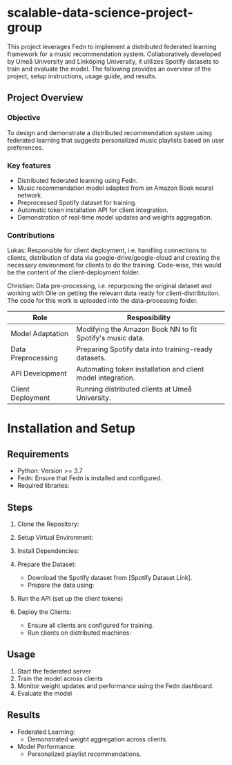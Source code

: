 # scalable-data-science-project-group

This project leverages Fedn to implement a distributed federated learning framework for a music recommendation system. Collaboratively developed by Umeå University and Linköping University, it utilizes Spotify datasets to train and evaluate the model. The following provides an overview of the project, setup instructions, usage guide, and results.

## Project Overview
### Objective
To design and demonstrate a distributed recommendation system using federated learning that suggests personalized music playlists based on user preferences.

### Key features
+ Distributed federated learning using Fedn.
+ Music recommendation model adapted from an Amazon Book neural network.
+ Preprocessed Spotify dataset for training.
+ Automatic token installation API for client integration.
+ Demonstration of real-time model updates and weights aggregation.

### Contributions
Lukas: Responsible for client deployment, i.e. handling connections to clients, distribution of data via google-drive/google-cloud and creating the necessary environment for clients to do the training. Code-wise, this would be the content of the client-deployment folder. 

Christian: Data pre-processing, i.e. repurposing the original dataset and working with Olle on getting the relevant data ready for client-distribtution. The code for this work is uploaded into the data-processing folder.

| Role                | Resposibility                                              |
| ------------------- | ---------------------------------------------------------- |
| Model Adaptation    | Modifying the Amazon Book NN to fit Spotify's music data.  |
| Data Preprocessing  | Preparing Spotify data into training-ready datasets.       |
| API Development     | Automating token installation and client model integration.|
| Client Deployment   | Running distributed clients at Umeå University.            |

# Installation and Setup
## Requirements
+ Python: Version >= 3.7
+ Fedn: Ensure that Fedn is installed and configured.
+ Required libraries:

## Steps
1. Clone the Repository:
2. Setup Virtual Environment:
3. Install Dependencies:
4. Prepare the Dataset:
   + Download the Spotify dataset from [Spotify Dataset Link].
   + Prepare the data using:
     
5. Run the API (set up the client tokens)
6. Deploy the Clients:
   + Ensure all clients are configured for training.
   + Run clients on distributed machines:
  
## Usage 
1. Start the federated server
2. Train the model across clients
3. Monitor weight updates and performance using the Fedn dashboard.
4. Evaluate the model

## Results
- Federated Learning:
  + Demonstrated weight aggregation across clients.
- Model Performance:
  + Personalized playlist recommendations.
 
